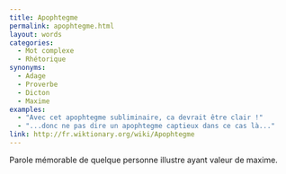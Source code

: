 ```yaml
---
title: Apophtegme
permalink: apophtegme.html
layout: words
categories:
  - Mot complexe
  - Rhétorique
synonyms:
  - Adage
  - Proverbe
  - Dicton
  - Maxime
examples:
  - "Avec cet apophtegme subliminaire, ca devrait être clair !"
  - "...donc ne pas dire un apophtegme captieux dans ce cas là..."
link: http://fr.wiktionary.org/wiki/Apophtegme
---
```


Parole mémorable de quelque personne illustre ayant valeur de maxime.
